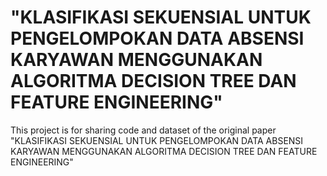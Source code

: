 # "KLASIFIKASI SEKUENSIAL UNTUK PENGELOMPOKAN DATA ABSENSI KARYAWAN MENGGUNAKAN ALGORITMA DECISION TREE DAN FEATURE ENGINEERING"




This project is for sharing code and dataset of the original paper  "KLASIFIKASI SEKUENSIAL UNTUK PENGELOMPOKAN DATA ABSENSI KARYAWAN MENGGUNAKAN ALGORITMA DECISION TREE DAN FEATURE ENGINEERING"
